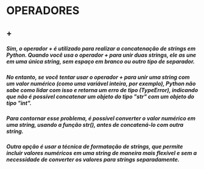 # OPERADORES

## +

##### Sim, o operador + é utilizado para realizar a concatenação de strings em Python. Quando você usa o operador + para unir duas strings, ele as une em uma única string, sem espaço em branco ou outro tipo de separador.
##### No entanto, se você tentar usar o operador + para unir uma string com um valor numérico (como uma variável inteira, por exemplo), Python não sabe como lidar com isso e retorna um erro de tipo (TypeError), indicando que não é possível concatenar um objeto do tipo "str" com um objeto do tipo "int".
##### Para contornar esse problema, é possível converter o valor numérico em uma string, usando a função str(), antes de concatená-lo com outra string.
##### Outra opção é usar a técnica de formatação de strings, que permite incluir valores numéricos em uma string de maneira mais flexível e sem a necessidade de converter os valores para strings separadamente.